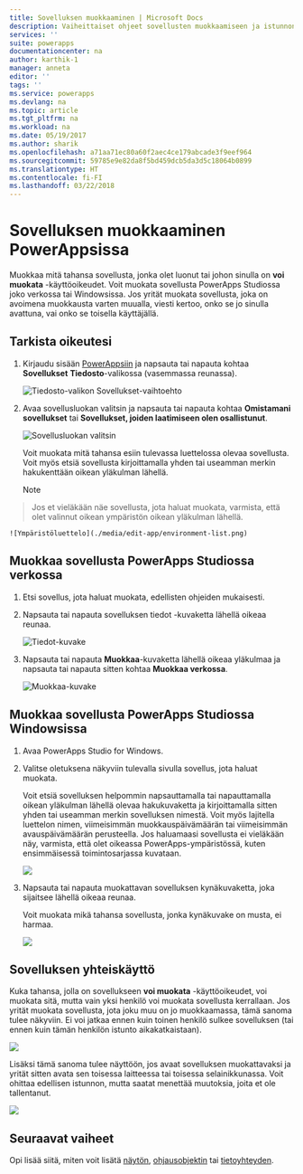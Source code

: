 ```yaml
---
title: Sovelluksen muokkaaminen | Microsoft Docs
description: Vaiheittaiset ohjeet sovellusten muokkaamiseen ja istunnon lukitustilanteisiin.
services: ''
suite: powerapps
documentationcenter: na
author: karthik-1
manager: anneta
editor: ''
tags: ''
ms.service: powerapps
ms.devlang: na
ms.topic: article
ms.tgt_pltfrm: na
ms.workload: na
ms.date: 05/19/2017
ms.author: sharik
ms.openlocfilehash: a71aa71ec80a60f2aec4ce179abcade3f9eef964
ms.sourcegitcommit: 59785e9e82da8f5bd459dcb5da3d5c18064b0899
ms.translationtype: HT
ms.contentlocale: fi-FI
ms.lasthandoff: 03/22/2018
---
```

# <a name="edit-an-app-in-powerapps"></a>Sovelluksen muokkaaminen PowerAppsissa
Muokkaa mitä tahansa sovellusta, jonka olet luonut tai johon sinulla on **voi muokata** -käyttöoikeudet. Voit muokata sovellusta PowerApps Studiossa joko verkossa tai Windowsissa. Jos yrität muokata sovellusta, joka on avoimena muokkausta varten muualla, viesti kertoo, onko se jo sinulla avattuna, vai onko se toisella käyttäjällä.

## <a name="verify-your-permissions"></a>Tarkista oikeutesi
1. Kirjaudu sisään [PowerAppsiin](https://web.powerapps.com) ja napsauta tai napauta kohtaa **Sovellukset** **Tiedosto**-valikossa (vasemmassa reunassa).
   
    ![Tiedosto-valikon Sovellukset-vaihtoehto](./media/edit-app/file-apps.png)
2. Avaa sovellusluokan valitsin ja napsauta tai napauta kohtaa **Omistamani sovellukset** tai **Sovellukset, joiden laatimiseen olen osallistunut**.
   
    ![Sovellusluokan valitsin](./media/edit-app/app-category.png)
   
    Voit muokata mitä tahansa esiin tulevassa luettelossa olevaa sovellusta. Voit myös etsiä sovellusta kirjoittamalla yhden tai useamman merkin hakukenttään oikean yläkulman lähellä.
   
    > [!NOTE]
> Jos et vieläkään näe sovellusta, jota haluat muokata, varmista, että olet valinnut oikean ympäristön oikean yläkulman lähellä.
   
    ![Ympäristöluettelo](./media/edit-app/environment-list.png)

## <a name="edit-an-app-in-powerapps-studio-for-web"></a>Muokkaa sovellusta PowerApps Studiossa verkossa
1. Etsi sovellus, jota haluat muokata, edellisten ohjeiden mukaisesti.
2. Napsauta tai napauta sovelluksen tiedot -kuvaketta lähellä oikeaa reunaa.
   
    ![Tiedot-kuvake](./media/edit-app/app-edit.png)
3. Napsauta tai napauta **Muokkaa**-kuvaketta lähellä oikeaa yläkulmaa ja napsauta tai napauta sitten kohtaa **Muokkaa verkossa**.
   
    ![Muokkaa-kuvake](./media/edit-app/edit-icon.png)

## <a name="edit-an-app-in-powerapps-studio-for-windows"></a>Muokkaa sovellusta PowerApps Studiossa Windowsissa
1. Avaa PowerApps Studio for Windows.
2. Valitse oletuksena näkyviin tulevalla sivulla sovellus, jota haluat muokata.
   
    Voit etsiä sovelluksen helpommin napsauttamalla tai napauttamalla oikean yläkulman lähellä olevaa hakukuvaketta ja kirjoittamalla sitten yhden tai useamman merkin sovelluksen nimestä. Voit myös lajitella luettelon nimen, viimeisimmän muokkauspäivämäärän tai viimeisimmän avauspäivämäärän perusteella. Jos haluamaasi sovellusta ei vieläkään näy, varmista, että olet oikeassa PowerApps-ympäristössä, kuten ensimmäisessä toimintosarjassa kuvataan.
   
    ![](./media/edit-app/sort-filter.png)
3. Napsauta tai napauta muokattavan sovelluksen kynäkuvaketta, joka sijaitsee lähellä oikeaa reunaa.
   
    Voit muokata mikä tahansa sovellusta, jonka kynäkuvake on musta, ei harmaa.
   
    ![](./media/edit-app/app-editstudio.png)

## <a name="collaborate-on-an-app"></a>Sovelluksen yhteiskäyttö
Kuka tahansa, jolla on sovellukseen **voi muokata** -käyttöoikeudet, voi muokata sitä, mutta vain yksi henkilö voi muokata sovellusta kerrallaan. Jos yrität muokata sovellusta, jota joku muu on jo muokkaamassa, tämä sanoma tulee näkyviin. Ei voi jatkaa ennen kuin toinen henkilö sulkee sovelluksen (tai ennen kuin tämän henkilön istunto aikakatkaistaan).

![](./media/edit-app/applock-otheruser.png)

Lisäksi tämä sanoma tulee näyttöön, jos avaat sovelluksen muokattavaksi ja yrität sitten avata sen toisessa laitteessa tai toisessa selainikkunassa. Voit ohittaa edellisen istunnon, mutta saatat menettää muutoksia, joita et ole tallentanut.

![](./media/edit-app/applock-selfuser.png)

## <a name="next-steps"></a>Seuraavat vaiheet
Opi lisää siitä, miten voit lisätä [näytön](add-screen-context-variables.md), [ohjausobjektin](add-configure-controls.md) tai [tietoyhteyden](add-data-connection.md).

